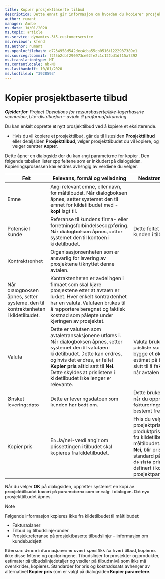 ```yaml
---
title: Kopier prosjektbaserte tilbud
description: Dette emnet gir informasjon om hvordan du kopierer prosjektbaserte tilbud i Project Operations.
author: rumant
manager: Annbe
ms.date: 10/01/2020
ms.topic: article
ms.service: dynamics-365-customerservice
ms.reviewer: kfend
ms.author: rumant
ms.openlocfilehash: d7234958d542dec4cba55cb0516f1222937389e1
ms.sourcegitcommit: f255b2cbf290973ce62fe2c1c121bd1df15a7392
ms.translationtype: HT
ms.contentlocale: nb-NO
ms.lasthandoff: 10/01/2020
ms.locfileid: "3928593"
---
```

# <a name="copy-project-based-quotes"></a>Kopier prosjektbaserte tilbud

_**Gjelder for:** Project Operations for ressursbaserte/ikke-lagerbaserte scenarioer, Lite-distribusjon – avtale til proformafakturering_

Du kan enkelt opprette et nytt prosjekttilbud ved å kopiere et eksisterende. 

- Hvis du vil kopiere et prosjekttilbud, går du til listesiden **Prosjekttilbud** eller detaljsiden **Prosjekttilbud**, velger prosjekttilbudet du vil kopiere, og velger deretter **Kopier**.

Dette åpner en dialogside der du kan angi parameterne for kopien. Den følgende tabellen lister opp feltene som er inkludert på dialogsiden. Kopieringsprosessen kan endres avhengig av verdiene du velger.

| **Felt** | **Relevans, formål og veiledning** | **Nedstrøms påvirkning** |
| --- | --- | --- |
| Emne | Angi relevant emne, eller navn, for måltilbudet. Når dialogboksen åpnes, setter systemet den til emnet for kildetilbudet med **-kopi** lagt til. | |
| Potensiell kunde | Referanse til kundens firma- eller forretningsforbindelsesoppføring. Når dialogboksen åpnes, setter systemet den til kontoen i kildetilbudet. | Dette feltet er den primære kunden i tilbudet. |
| Kontraktsenhet | Organisasjonsenheten som er ansvarlig for levering av prosjektene tilknyttet denne avtalen.
Når dialogboksen åpnes, setter systemet den til kontraktenheten i kildetilbudet. | Kontraktenheten er avdelingen i firmaet som skal kjøre prosjektene etter at avtalen er lukket. Hver enkelt kontraktenhet har en valuta. Valutaen brukes til å rapportere beregnet og faktisk kostnad som påløpte under kjøringen av prosjektet. |
| Valuta | Dette er valutaen som avtaletransaksjonene utføres i. Når dialogboksen åpnes, setter systemet den til valutaen i kildetilbudet. Dette kan endres, og hvis det endres, er feltet **Kopier pris** alltid satt til **Nei**. Dette skyldes at prislistene i kildetilbudet ikke lenger er relevante. | Valuta brukes til å angi en prisliste som standard, til å bygge et økonomisk estimat på tilbudet og til slutt til å fakturere kunden når avtalen er vunnet. |
| Ønsket leveringsdato | Dette er leveringsdatoen som kunden har bedt om. | Dette brukes som sluttdato når du oppretter faktureringsdatoer langs en bestemt frekvens. |
| Kopier pris | En Ja/nei-verdi angir om prissettingen i tilbudet skal kopieres fra kildetilbudet. | Hvis du velger **Ja**, kopieres prosjektprisliste- og produktprislistereferansene fra kildetilbudet til måltilbudet. Hvis du velger **Nei**, blir prislistene standard på nytt basert på de siste prislistene som ble definert i konto- eller prosjektparameterne. |

Når du velger **OK** på dialogsiden, oppretter systemet en kopi av prosjekttilbudet basert på parameterne som er valgt i dialogen. Det nye prosjekttilbudet åpnes. 

> [!NOTE]
> Følgende informasjon kopieres ikke fra kildetilbudet til måltilbudet:
>
> - Fakturaplaner
> - Tilbud og tilbudslinjekunder
> - Prosjektreferanse på prosjektbaserte tilbudslinjer – informasjon om kundebudsjett
>
>Ettersom denne informasjonen er svært spesifikk for hvert tilbud, kopieres ikke disse feltene og oppføringene. Tilbudslinjer for prosjekter og produkter, estimater på tilbudslinjedetaljer og verdier på tilbudsnivå som ikke må overskrides, kopieres. Standarder for pris og kostnadssats avhenger av alternativet **Kopier pris** som er valgt på dialogsiden **Kopier parametere**.
